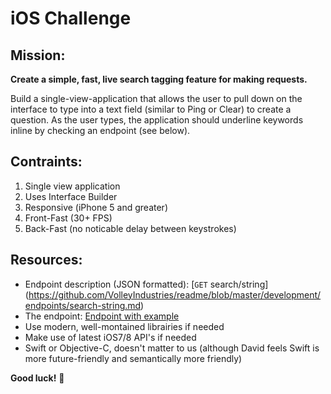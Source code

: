 iOS Challenge
===

Mission:
---
**Create a simple, fast, live search tagging feature for making requests.**

Build a single-view-application that allows the user to pull down on the interface to type into a text field (similar to Ping or Clear) to create a question. As the user types, the application should underline keywords inline by checking an endpoint (see below). 

Contraints:
---
1. Single view application
2. Uses Interface Builder
3. Responsive (iPhone 5 and greater)
4. Front-Fast (30+ FPS)
5. Back-Fast (no noticable delay between keystrokes)

Resources:
---
- Endpoint description (JSON formatted): [<code>GET</code> search/string] (https://github.com/VolleyIndustries/readme/blob/master/development/endpoints/search-string.md)
- The endpoint: [Endpoint with example](https://api.volley.works/search/string?string_query=Wondering%20what%20other%20ios%20developers%20use%20for%20package%20control)
- Use modern, well-montained librairies if needed
- Make use of latest iOS7/8 API's if needed
- Swift or Objective-C, doesn't matter to us (although David feels Swift is more future-friendly and semantically more friendly)

**Good luck!** :eggplant:

